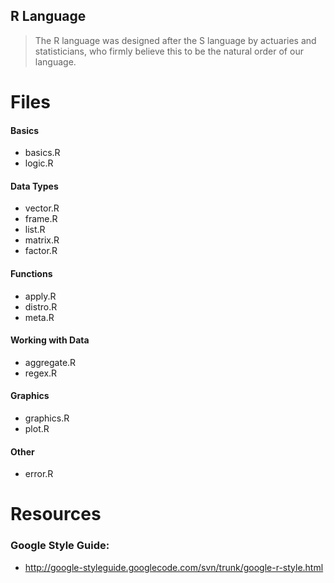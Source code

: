 R Language
----------

> The R language was designed after the S language by actuaries
> and statisticians, who firmly believe this to be the natural
> order of our language.

Files
==========

#### Basics
- basics.R
- logic.R

#### Data Types
- vector.R
- frame.R
- list.R
- matrix.R
- factor.R

#### Functions
- apply.R
- distro.R
- meta.R

#### Working with Data
- aggregate.R
- regex.R

#### Graphics
- graphics.R
- plot.R

#### Other
- error.R

Resources
=========

### Google Style Guide:
- http://google-styleguide.googlecode.com/svn/trunk/google-r-style.html
